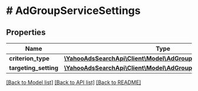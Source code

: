 # # AdGroupServiceSettings

## Properties

Name | Type | Description | Notes
------------ | ------------- | ------------- | -------------
**criterion_type** | [**\YahooAdsSearchApi\Client\Model\AdGroupServiceCriterionType**](AdGroupServiceCriterionType.md) |  | [optional] 
**targeting_setting** | [**\YahooAdsSearchApi\Client\Model\AdGroupServiceTargetingSetting**](AdGroupServiceTargetingSetting.md) |  | [optional] 

[[Back to Model list]](../../README.md#documentation-for-models) [[Back to API list]](../../README.md#documentation-for-api-endpoints) [[Back to README]](../../README.md)


